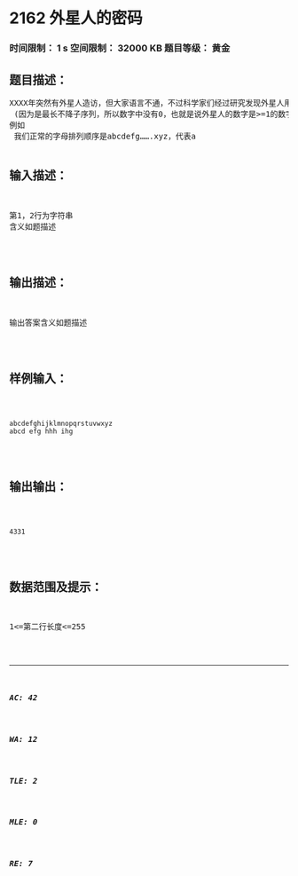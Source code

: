 # 2162 外星人的密码   
### 时间限制： 1 s     空间限制： 32000 KB     题目等级： 黄金  
## 题目描述：  

<pre>
XXXX年突然有外星人造访，但大家语言不通，不过科学家们经过研究发现外星人用26个英文字母组成的单词中最长不降子序列的长度来表述数字，且英文字母的排列顺序不同，现给出其排列顺序，再给出外星人说的每个数字（其实是每个英文单词，用空格隔开），翻译出外星人所说的数字（连续输出，最后加回车）。  
 (因为是最长不降子序列，所以数字中没有0，也就是说外星人的数字是>=1的数字)  
例如  
 我们正常的字母排列顺序是abcdefg…….xyz，代表a<b<c<…..<x<y<z  
 abcd efg hhh ihg四个字符串的最长不降子序列的长度分别为4 3 3 1
</pre>
  
  
## 输入描述：  

<pre>
第1，2行为字符串  
含义如题描述
</pre>
  
  
## 输出描述：  

<pre>
输出答案含义如题描述
</pre>
  
  
## 样例输入：  

<pre><code>
abcdefghijklmnopqrstuvwxyz  
abcd efg hhh ihg
</code></pre>
  
  
## 输出输出：  

<pre><code>
4331
</code></pre>
  
  
## 数据范围及提示：  

<pre>
1<=第二行长度<=255
</pre>
  
  
***  

##### AC: 42  
##### WA: 12  
##### TLE: 2  
##### MLE: 0  
##### RE: 7  
